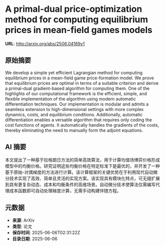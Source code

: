 # A primal-dual price-optimization method for computing equilibrium prices in mean-field games models

**URL**: http://arxiv.org/abs/2506.04169v1

## 原始摘要

We develop a simple yet efficient Lagrangian method for computing equilibrium
prices in a mean-field game price-formation model. We prove that equilibrium
prices are optimal in terms of a suitable criterion and derive a primal-dual
gradient-based algorithm for computing them. One of the highlights of our
computational framework is the efficient, simple, and flexible implementation
of the algorithm using modern automatic differentiation techniques. Our
implementation is modular and admits a seamless extension to high-dimensional
settings with more complex dynamics, costs, and equilibrium conditions.
Additionally, automatic differentiation enables a versatile algorithm that
requires only coding the cost functions of agents. It automatically handles the
gradients of the costs, thereby eliminating the need to manually form the
adjoint equations.


## AI 摘要

本文提出了一种基于拉格朗日方法的简单高效算法，用于计算均值场博弈价格形成模型中的均衡价格。研究证明这些均衡价格在特定标准下是最优的，并开发了一种基于原始-对偶梯度的方法进行计算。该计算框架的关键优势在于利用现代自动微分技术实现了高效、简单且灵活的实现方案。该实现具有模块化特点，可无缝扩展到具有更复杂动态、成本和均衡条件的高维场景。自动微分技术使算法仅需编写代理成本函数即可自动处理梯度计算，无需手动构建伴随方程。

## 元数据

- **来源**: ArXiv
- **类型**: 论文
- **保存时间**: 2025-06-06T02:31:22Z
- **目录日期**: 2025-06-06
